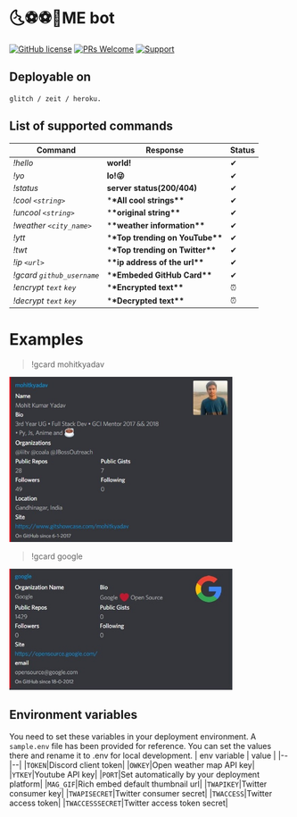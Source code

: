 # 🌜⚽⚽👢ME bot

[![GitHub license](https://img.shields.io/badge/license-MIT-blue.svg?style=flat-square)](https://raw.githubusercontent.com/mohitkyadav/coolme/master/LICENSE)
[![PRs Welcome](https://img.shields.io/badge/PRs-welcome-brightgreen.svg?style=flat-square)](https://github.com/mohitkyadav/coolme)
[![Support](https://discordapp.com/api/guilds/522610943037931551/embed.png)](https://discord.gg/bJGQRJx)

## Deployable on

```
glitch / zeit / heroku.
```

## List of supported commands

| Command                    | Response                            | Status |
| -------------------------- | ----------------------------------- | ------ |
| _!hello_                   | **world!**                          | ✔      |
| _!yo_                      | **lo!😜**                           | ✔      |
| _!status_                  | **server status(200/404)**          | ✔      |
| _!cool `<string>`_         | \***\*All cool strings\*\***        | ✔      |
| _!uncool `<string>`_       | \***\*original string\*\***         | ✔      |
| _!weather `<city_name>`_   | \***\*weather information\*\***     | ✔      |
| _!ytt_                     | \***\*Top trending on YouTube\*\*** | ✔      |
| _!twt_                     | \***\*Top trending on Twitter\*\*** | ✔      |
| _!ip `<url>`_              | \***\*ip address of the url\*\***   | ✔      |
| _!gcard `github_username`_ | \***\*Embeded GitHub Card\*\***     | ✔      |
| _!encrypt `text` `key`_    | \***\*Encrypted text\*\***          | ⏰     |
| _!decrypt `text` `key`_    | \***\*Decrypted text\*\***          | ⏰     |

# Examples

> !gcard mohitkyadav

<img src="./demo/mky_card.jpg" alt="mky" width="400"/>

> !gcard google

<img src="./demo/g_card.jpg" alt="g" width="400"/>

## Environment variables

You need to set these variables in your deployment environment. A `sample.env` file has been provided for reference. You can set the values there and rename it to .env for local development.
| env variable | value |
|--|--|
|`TOKEN`|Discord client token|
|`OWKEY`|Open weather map API key|
|`YTKEY`|Youtube API key|
|`PORT`|Set automatically by your deployment platform|
|`MAG_GIF`|Rich embed default thumbnail url|
|`TWAPIKEY`|Twitter consumer key|
|`TWAPISECRET`|Twitter consumer secret|
|`TWACCESS`|Twitter access token|
|`TWACCESSSECRET`|Twitter access token secret|
